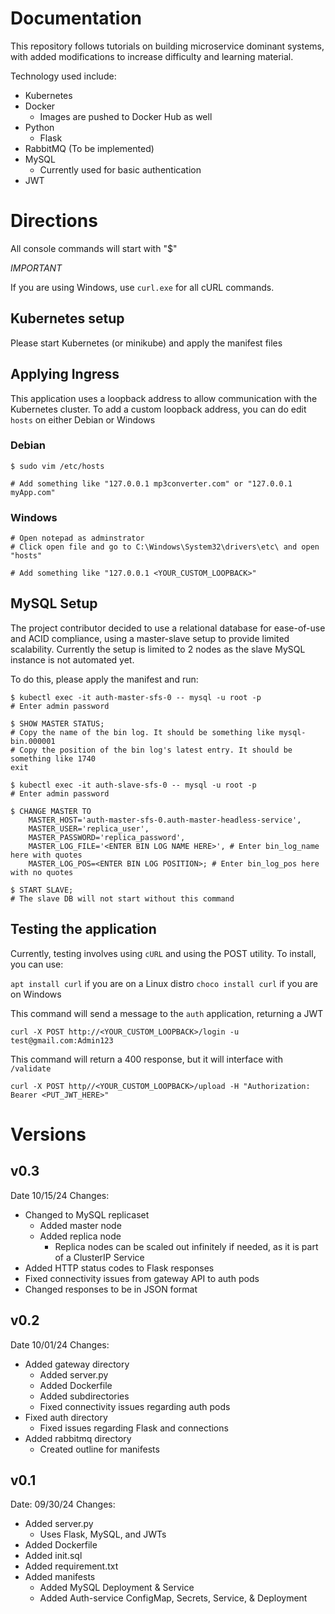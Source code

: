 # Documentation

This repository follows tutorials on building microservice dominant systems, with added modifications to increase difficulty and learning material.

Technology used include:

- Kubernetes
- Docker
  - Images are pushed to Docker Hub as well
- Python
  - Flask
- RabbitMQ (To be implemented)
- MySQL
  - Currently used for basic authentication
- JWT

# Directions

All console commands will start with "$"

*IMPORTANT*

If you are using Windows, use `curl.exe` for all cURL commands.

## Kubernetes setup

Please start Kubernetes (or minikube) and apply the manifest files

## Applying Ingress

This application uses a loopback address to allow communication with the Kubernetes cluster. To add a custom loopback address, you can do edit `hosts` on either Debian or Windows

### Debian

```
$ sudo vim /etc/hosts

# Add something like "127.0.0.1 mp3converter.com" or "127.0.0.1 myApp.com"
```

### Windows

```
# Open notepad as adminstrator
# Click open file and go to C:\Windows\System32\drivers\etc\ and open "hosts"

# Add something like "127.0.0.1 <YOUR_CUSTOM_LOOPBACK>"
```

## MySQL Setup

The project contributor decided to use a relational database for ease-of-use and ACID compliance, using a master-slave setup to provide limited scalability. Currently the setup is limited to 2 nodes as the slave MySQL instance is not automated yet.

To do this, please apply the manifest and run:

```
$ kubectl exec -it auth-master-sfs-0 -- mysql -u root -p
# Enter admin password

$ SHOW MASTER STATUS;
# Copy the name of the bin log. It should be something like mysql-bin.000001
# Copy the position of the bin log's latest entry. It should be something like 1740
exit

$ kubectl exec -it auth-slave-sfs-0 -- mysql -u root -p
# Enter admin password

$ CHANGE MASTER TO 
    MASTER_HOST='auth-master-sfs-0.auth-master-headless-service', 
    MASTER_USER='replica_user', 
    MASTER_PASSWORD='replica_password', 
    MASTER_LOG_FILE='<ENTER BIN LOG NAME HERE>', # Enter bin_log_name here with quotes
    MASTER_LOG_POS=<ENTER BIN LOG POSITION>; # Enter bin_log_pos here with no quotes

$ START SLAVE;
# The slave DB will not start without this command
```

## Testing the application

Currently, testing involves using `cURL` and using the POST utility. To install, you can use:

`apt install curl` if you are on a Linux distro
`choco install curl` if you are on Windows

This command will send a message to the `auth` application, returning a JWT

```
curl -X POST http://<YOUR_CUSTOM_LOOPBACK>/login -u test@gmail.com:Admin123
```

This command will return a 400 response, but it will interface with `/validate`

```
curl -X POST http//<YOUR_CUSTOM_LOOPBACK>/upload -H "Authorization: Bearer <PUT_JWT_HERE>"
```

# Versions

## v0.3

Date 10/15/24
Changes:

- Changed to MySQL replicaset
  - Added master node
  - Added replica node
    - Replica nodes can be scaled out infinitely if needed, as it is part of a ClusterIP Service
- Added HTTP status codes to Flask responses
- Fixed connectivity issues from gateway API to auth pods
- Changed responses to be in JSON format

## v0.2

Date 10/01/24
Changes:

- Added gateway directory
  - Added server.py
  - Added Dockerfile
  - Added subdirectories
  - Fixed connectivity issues regarding auth pods
- Fixed auth directory
  - Fixed issues regarding Flask and connections
- Added rabbitmq directory
  - Created outline for manifests

## v0.1

Date: 09/30/24
Changes:

- Added server.py
  - Uses Flask, MySQL, and JWTs
- Added Dockerfile
- Added init.sql
- Added requirement.txt
- Added manifests
  - Added MySQL Deployment & Service
  - Added Auth-service ConfigMap, Secrets, Service, & Deployment

